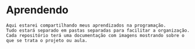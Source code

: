 # Aprendendo

    Aqui estarei compartilhando meus aprendizados na programação.
    Tudo estará separado em pastas separadas para facilitar a organização.
    Cada repositório terá uma documentação com imagens mostrando sobre o que se trata o projeto ou aula.